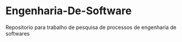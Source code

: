# Engenharia-De-Software
Repositorio para trabalho de pesquisa de processos de engenharia de softwares
